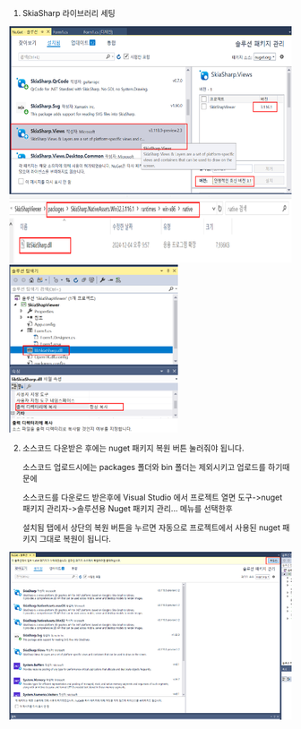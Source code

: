 1. SkiaSharp 라이브러리 세팅
<img src='https://github.com/sigmak/MediaViewer/blob/main/SkiaSharpImageViewer/CSharpProj/skiasharp_sc01.png' widht=150 height=300>
<img src='https://github.com/sigmak/MediaViewer/blob/main/SkiaSharpImageViewer/CSharpProj/skiasharp_sc02.png' widht=40 height=120>
<img src='https://github.com/sigmak/MediaViewer/blob/main/SkiaSharpImageViewer/CSharpProj/skiasharp_sc03.png' widht=250 height=300>

2. 소스코드 다운받은 후에는 nuget 패키지 복원 버튼 눌러줘야 됩니다.

   소스코드 업로드시에는 packages 폴더와 bin 폴더는 제외시키고 업로드를 하기때문에

   소스코드를 다운로드 받은후에 Visual Studio 에서 프로젝트 열면 도구->nuget 패키지 관리자->솔루션용 Nuget 패키지 관리... 메뉴를 선택한후

   설치됨 탭에서 상단의 복원 버튼을 누르면 자동으로 프로젝트에서 사용된 nuget 패키지 그대로 복원이 됩니다. 
<img src='https://github.com/sigmak/MediaViewer/blob/main/SkiaSharpImageViewer/CSharpProj/skiasharp_sc04.png' widht=250 height=300>
   

